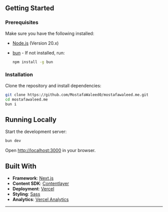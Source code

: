 ## Getting Started

### Prerequisites

Make sure you have the following installed:

- [Node.js](https://nodejs.org/) (Version 20.x)
- [bun](https://bun.sh/) - If not installed, run:

  ```bash
  npm install -g bun
  ```

### Installation

Clone the repository and install dependencies:

```bash
git clone https://github.com/MostafaWaleed0/mostafawaleed.me.git
cd mostafawaleed.me
bun i
```

## Running Locally

Start the development server:

```bash
bun dev
```

Open [http://localhost:3000](http://localhost:3000) in your browser.

## Built With

- **Framework**: [Next.js](https://nextjs.org/)
- **Content SDK**: [Contentlayer](https://contentlayer.dev/)
- **Deployment**: [Vercel](https://vercel.com)
- **Styling**: [Sass](https://sass-lang.com/)
- **Analytics**: [Vercel Analytics](https://vercel.com/analytics)

---
